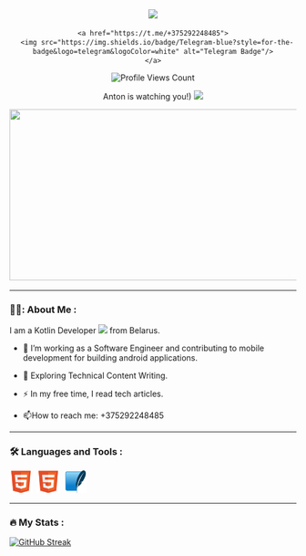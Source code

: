 <div id="header" align="center">
  <img src="https://media.giphy.com/media/UDclWKlmfmq7twI3iJ/giphy.gif" width="200"/>
  
  <div id="badges">
    
    <a href="https://t.me/+375292248485">
      <img src="https://img.shields.io/badge/Telegram-blue?style=for-the-badge&logo=telegram&logoColor=white" alt="Telegram Badge"/>
    </a>
  </div>
  <img src="https://komarev.com/ghpvc/?username=AVBr0&style=flat-square&color=blue" alt="Profile Views Count"/>
  <div>
    <p>
      Anton is watching you!)
      <img src="https://media.giphy.com/media/hvRJCLFzcasrR4ia7z/giphy.gif" width="30"/>
    </p>
  </div>
</div>

<div align="center">
  <img src="https://media.giphy.com/media/v1.Y2lkPTc5MGI3NjExNTJkbHQ4NzE1bWU0Y2FmN2RldHR0aTB2bjBzNDZrNjM5dGU3NjdjdyZlcD12MV9pbnRlcm5hbF9naWZfYnlfaWQmY3Q9Zw/pVGsAWjzvXcZW4ZBTE/giphy.gif" width="600" height="300"/>
</div>


---


### 🧙‍♂️: About Me :
I am a Kotlin Developer <img src="https://media.giphy.com/media/WUlplcMpOCEmTGBtBW/giphy.gif" width="30"> from Belarus.
- :telescope: I’m working as a Software Engineer and contributing to mobile development for building android applications.

- :seedling: Exploring Technical Content Writing.

- :zap: In my free time, I read tech articles.

- :mailbox:How to reach me: +375292248485


---

### :hammer_and_wrench: Languages and Tools :

<div>
  <img src="https://github.com/devicons/devicon/blob/master/icons/html5/html5-original.svg" title="HTML5" alt="HTML" width="40" height="40"/>&nbsp;
  <img src="https://github.com/devicons/devicon/blob/master/icons/html5/html5-original.svg" title="HTML5" alt="HTML" width="40" height="40"/>&nbsp;
  <img src="https://github.com/devicons/devicon/blob/master/icons/sqlite/sqlite-original.svg" title="HTML5" alt="HTML" width="40" height="40"/>&nbsp;

</div>


---

### :fire: My Stats :
[![GitHub Streak](https://streak-stats.demolab.com/?user=amelh029&theme=transparent&hide_border=true)](https://git.io/streak-stats)
